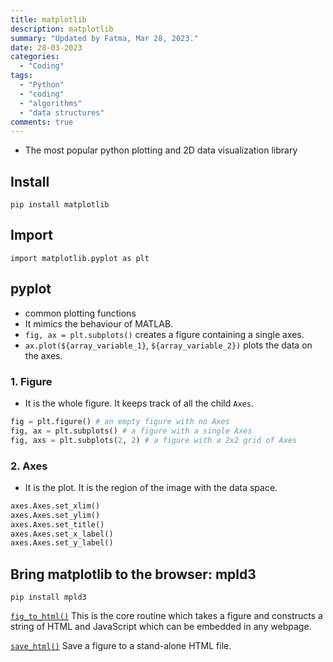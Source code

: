 ```yaml
---
title: matplotlib
description: matplotlib
summary: "Updated by Fatma, Mar 28, 2023."
date: 28-03-2023
categories:
  - "Coding"
tags:
  - "Python"
  - "coding"
  - "algorithms"
  - "data structures"
comments: true
---
```

- The most popular python plotting and 2D data visualization library

## Install

`pip install matplotlib`

## Import

`import matplotlib.pyplot as plt`

## pyplot

- common plotting functions
- It mimics the behaviour of MATLAB.
- `fig, ax = plt.subplots()` creates a figure containing a single axes.
- `ax.plot(${array_variable_1}`, `${array_variable_2})` plots the data on the axes.

### 1. Figure

- It is the whole figure. It keeps track of all the child `Axes`.

```python
fig = plt.figure() # an empty figure with no Axes
fig, ax = plt.subplots() # a figure with a single Axes
fig, axs = plt.subplots(2, 2) # a figure with a 2x2 grid of Axes
```

### 2. Axes

- It is the plot. It is the region of the image with the data space.

```python
axes.Axes.set_xlim()
axes.Axes.set_ylim()
axes.Axes.set_title()
axes.Axes.set_x_label()
axes.Axes.set_y_label()
```

## Bring matplotlib to the browser: mpld3

`pip install mpld3`

[`fig_to_html()`](https://mpld3.github.io/modules/API.html#mpld3.fig_to_html) This is the core routine which takes a figure and constructs a string of HTML and JavaScript which can be embedded in any webpage.

[`save_html()`](https://mpld3.github.io/modules/API.html#mpld3.save_html) Save a figure to a stand-alone HTML file.

